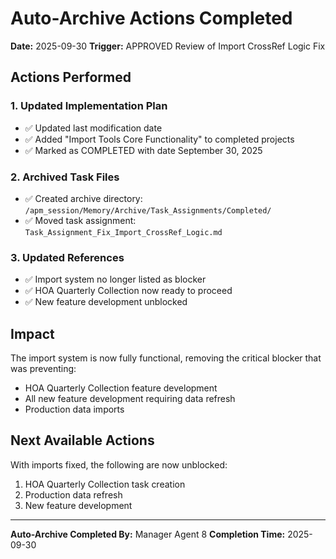 # Auto-Archive Actions Completed

**Date:** 2025-09-30
**Trigger:** APPROVED Review of Import CrossRef Logic Fix

## Actions Performed

### 1. Updated Implementation Plan
- ✅ Updated last modification date
- ✅ Added "Import Tools Core Functionality" to completed projects
- ✅ Marked as COMPLETED with date September 30, 2025

### 2. Archived Task Files
- ✅ Created archive directory: `/apm_session/Memory/Archive/Task_Assignments/Completed/`
- ✅ Moved task assignment: `Task_Assignment_Fix_Import_CrossRef_Logic.md`

### 3. Updated References
- ✅ Import system no longer listed as blocker
- ✅ HOA Quarterly Collection now ready to proceed
- ✅ New feature development unblocked

## Impact
The import system is now fully functional, removing the critical blocker that was preventing:
- HOA Quarterly Collection feature development
- All new feature development requiring data refresh
- Production data imports

## Next Available Actions
With imports fixed, the following are now unblocked:
1. HOA Quarterly Collection task creation
2. Production data refresh
3. New feature development

---
**Auto-Archive Completed By:** Manager Agent 8
**Completion Time:** 2025-09-30
